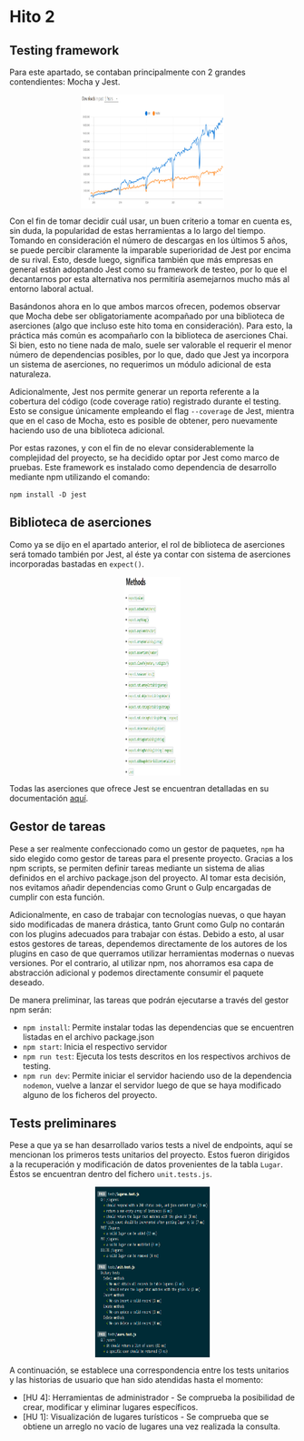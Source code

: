 # Hito 2

## Testing framework

Para este apartado, se contaban principalmente con 2 grandes contendientes: Mocha y Jest. 

<p align='center'>
<img src="../imgs/JESTvsMOCHA.png" alt="github_profile" height="200" width=50% align='center'/>
</p>

Con el fin de tomar decidir cuál usar, un buen criterio a tomar en cuenta es, sin duda, la popularidad de estas herramientas a lo largo del tiempo. Tomando en consideración el número de descargas en los últimos 5 años, se puede percibir claramente la imparable superioridad de Jest por encima de su rival. Esto, desde luego, significa también que más empresas en general están adoptando Jest como su framework de testeo, por lo que el decantarnos por esta alternativa nos permitiría asemejarnos mucho más al entorno laboral actual.

Basándonos ahora en lo que ambos marcos ofrecen, podemos observar que Mocha debe ser obligatoriamente acompañado por una biblioteca de aserciones (algo que incluso este hito toma en consideración). Para esto, la práctica más común es acompañarlo con la biblioteca de aserciones Chai. Si bien, esto no tiene nada de malo, suele ser valorable el requerir el menor número de dependencias posibles, por lo que, dado que Jest ya incorpora un sistema de aserciones, no requerimos un módulo adicional de esta naturaleza.

Adicionalmente, Jest nos permite generar un reporta referente a la cobertura del código (code coverage ratio) registrado durante el testing. Esto se consigue únicamente empleando el flag `--coverage` de Jest, mientra que en el caso de Mocha, esto es posible de obtener, pero nuevamente haciendo uso de una biblioteca adicional.

Por estas razones, y con el fin de no elevar considerablemente la complejidad del proyecto, se ha decidido optar por Jest como marco de pruebas. Este framework es instalado como dependencia de desarrollo mediante npm utilizando el comando:

``` 
npm install -D jest
```

## Biblioteca de aserciones

Como ya se dijo en el apartado anterior, el rol de biblioteca de aserciones será tomado también por Jest, al éste ya contar con sistema de aserciones incorporadas bastadas en `expect()`.

<p align='center'>
<img src="../imgs/aserciones.png" alt="github_profile" height="350" width=20% align='center'/>
</p>

Todas las aserciones que ofrece Jest se encuentran detalladas en su documentación [aquí](https://jestjs.io/docs/expect).

## Gestor de tareas

Pese a ser realmente confeccionado como un gestor de paquetes, `npm` ha sido elegido como gestor de tareas para el presente proyecto. Gracias a los npm scripts, se permiten definir tareas mediante un sistema de alias definidos en el archivo package.json del proyecto. Al tomar esta decisión, nos evitamos añadir dependencias como Grunt o Gulp encargadas de cumplir con esta función.

Adicionalmente, en caso de trabajar con tecnologías nuevas, o que hayan sido modificadas de manera drástica, tanto Grunt como Gulp no contarán con los plugins adecuados para trabajar con éstas. Debido a esto, al usar estos gestores de tareas, dependemos directamente de los autores de los plugins en caso de que querramos utilizar herramientas modernas o nuevas versiones. Por el contrario, al utilizar npm, nos ahorramos esa capa de abstracción adicional y podemos directamente consumir el paquete deseado.

De manera preliminar, las tareas que podrán ejecutarse a través del gestor npm serán:
- `npm install`: Permite instalar todas las dependencias que se encuentren listadas en el archivo package.json
- `npm start`: Inicia el respectivo servidor
- `npm run test`: Ejecuta los tests descritos en los respectivos archivos de testing.
- `npm run dev`: Permite iniciar el servidor haciendo uso de la dependencia `nodemon`, vuelve a lanzar el servidor luego de que se haya modificado alguno de los ficheros del proyecto.

## Tests preliminares

Pese a que ya se han desarrollado varios tests a nivel de endpoints, aquí se mencionan los primeros tests unitarios del proyecto. Estos fueron dirigidos a la recuperación y modificación de datos provenientes de la tabla `Lugar`. Éstos se encuentran dentro del fichero `unit.tests.js`.

<p align='center'>
<img src="../imgs/tests.png" alt="github_profile" height="300" width=40% align='center'/>
</p>

A continuación, se establece una correspondencia entre los tests unitarios y las historias de usuario que han sido atendidas hasta el momento:
- [HU 4]: Herramientas de administrador - Se comprueba la posibilidad de crear, modificar y eliminar lugares específicos.
- [HU 1]: Visualización de lugares turísticos - Se comprueba que se obtiene un arreglo no vacío de lugares una vez realizada la consulta.
